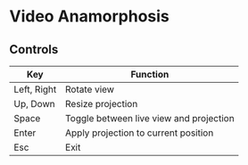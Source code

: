 # Video Anamorphosis

## Controls

| Key         | Function                                |
|-------------|-----------------------------------------|
| Left, Right | Rotate view                             |
| Up, Down    | Resize projection                       |
| Space       | Toggle between live view and projection |
| Enter       | Apply projection to current position    |
| Esc         | Exit                                    |

